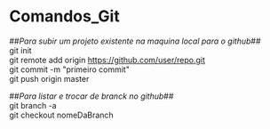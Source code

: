 # Comandos_Git


##*Para subir um projeto existente na maquina local para o github*##<br/>
git init<br/>
git remote add origin https://github.com/user/repo.git<br/>
git commit -m "primeiro commit"<br/>
git push origin master<br/>

##*Para listar e trocar de branck no github*##<br/>
git branch -a<br/>
git checkout nomeDaBranch<br/>
